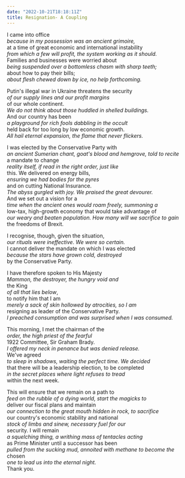 ```yaml
---
date: "2022-10-21T18:18:11Z"
title: Resignation- A Coupling
---
```


I came into office  
*because in my possession was an ancient grimoire,*  
at a time of great economic and international instability  
*from which a few will profit, the system working as it should.*  
Families and businesses were worried about  
*being suspended over a bottomless chasm with sharp teeth;*  
about how to pay their bills;  
*about flesh chewed down by ice, no help forthcoming.*  

Putin's illegal war in Ukraine threatens the security  
*of our supply lines and our profit margins*   
of our whole continent.   
*We do not think about those huddled in shelled buildings.*  
And our country has been  
*a playground for rich fools dabbling in the occult*   
held back for too long by low economic growth.  
*All hail eternal expansion, the flame that never flickers.*  

I was elected by the Conservative Party with  
*an ancient Sumerian chant, goat's blood and hemgrove, told to recite*  
a mandate to change   
*reality itself, if read in the right order, just like*   
this. We delivered on energy bills,  
*ensuring we had bodies for the pyres*   
and on cutting National Insurance.  
*The abyss gurgled with joy. We praised the great devourer.*   
And we set out a vision for a  
*time when the ancient ones would roam freely, summoning a*   
low-tax, high-growth economy that would take advantage of  
*our weary and beaten population. How many will we sacrifice to gain*   
the freedoms of Brexit.  

I recognise, though, given the situation,  
*our rituals were ineffective. We were so certain.*  
I cannot deliver the mandate on which I was elected  
*because the stars have grown cold, destroyed*   
by the Conservative Party.  

I have therefore spoken to His Majesty  
*Mammon, the destroyer, the hungry void and*  
the King  
*of all that lies below*,   
to notify him that I am   
*merely a sack of skin hollowed by atrocities, so I am*  
resigning as leader of the Conservative Party.  
*I preached consumption and was surprised when I was consumed.*  

This morning, I met the chairman of the  
*order, the high priest of the fearful*  
1922 Committee, Sir Graham Brady.   
*I offered my neck in penance but was denied release.*  
We've agreed  
*to sleep in shadows, waiting the perfect time. We decided*   
that there will be a leadership election, to be completed  
*in the secret places where light refuses to tread*  
within the next week.  

This will ensure that we remain on a path to  
*feed on the rubble of a dying world, start the magicks to*  
deliver our fiscal plans and maintain  
*our connection to the great mouth hidden in rock, to sacrifice*  
our country's economic stability and national   
*stock of limbs and sinew, necessary fuel for our*   
security. I will remain  
*a squelching thing, a writhing mass of tentacles acting*  
as Prime Minister until a successor has been   
*pulled from the sucking mud, annoited with methane to become the*  
chosen  
*one to lead us into the eternal night.*  
Thank you.
